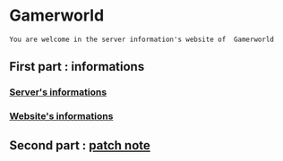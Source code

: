 # Gamerworld 

    You are welcome in the server information's website of  Gamerworld
    
## First part : informations

### [Server's informations](./server)

### [Website's informations](./website)

## Second part : [patch note](./patchnote)